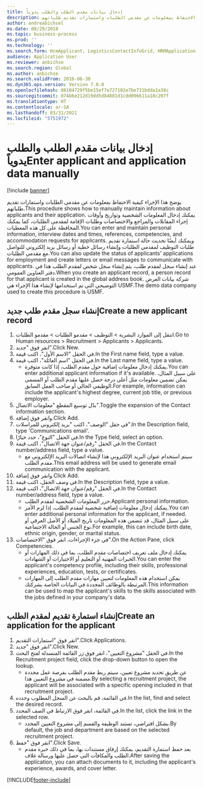 ```yaml
---
title: إدخال بيانات مقدم الطلب والطلب يدوياً
description: يوضح هذا الإجراء كيفية الاحتفاظ بمعلومات عن مقدمي الطلبات واستمارات تقديم طلباتهم.
author: andreabichsel
ms.date: 08/29/2018
ms.topic: business-process
ms.prod: ''
ms.technology: ''
ms.search.form: HcmApplicant, LogisticsContactInfoGrid, HRMApplication,  DirPartyTable
audience: Application User
ms.reviewer: anbichse
ms.search.region: Global
ms.author: anbichse
ms.search.validFrom: 2016-06-30
ms.dyn365.ops.version: Version 7.0.0
ms.openlocfilehash: 08104729f5be15ef7e727102e7be731bdda1a38c
ms.sourcegitcommit: 074b6e212d19dd5d84881d1cdd096611a18c207f
ms.translationtype: HT
ms.contentlocale: ar-SA
ms.lasthandoff: 03/31/2021
ms.locfileid: "5751972"
---
```

# <a name="enter-applicant-and-application-data-manually"></a><span data-ttu-id="f7e59-103">إدخال بيانات مقدم الطلب والطلب يدوياً</span><span class="sxs-lookup"><span data-stu-id="f7e59-103">Enter applicant and application data manually</span></span>

[!include [banner](../../includes/banner.md)]

<span data-ttu-id="f7e59-104">يوضح هذا الإجراء كيفية الاحتفاظ بمعلومات عن مقدمي الطلبات واستمارات تقديم طلباتهم.</span><span class="sxs-lookup"><span data-stu-id="f7e59-104">This procedure shows how to manually maintain information about applicants and their application.</span></span>   <span data-ttu-id="f7e59-105">يمكنك إدخال المعلومات الشخصية وتواريخ وأوقات إجراء المقابلات والمراجع والاختصاصات وطلبات الإقامة لمقدمي الطلبات، كما يمكنك المحافظة على كل هذه المعطيات.</span><span class="sxs-lookup"><span data-stu-id="f7e59-105">You can enter and maintain personal information, interview dates and times, references, competencies, and accommodation requests for applicants.</span></span> <span data-ttu-id="f7e59-106">ويمكنك أيضًا تحديث حالة استمارة تقديم طلبات التوظيف لمقدمي الطلبات وإنشاء رسائل خطية أو رسائل بريد إلكتروني للتواصل مع مقدمي الطلبات.</span><span class="sxs-lookup"><span data-stu-id="f7e59-106">You can also update the status of applicants' applications for employment and create letters or email messages to communicate with applicants.</span></span> <span data-ttu-id="f7e59-107">عند إنشاء سجل لمقدم طلب، يتم إنشاء سجل شخص لمقدم الطلب هذا في دفتر العناوين العمومي.</span><span class="sxs-lookup"><span data-stu-id="f7e59-107">When you create an applicant record, a person record for that applicant is created in the global address book.</span></span>       <span data-ttu-id="f7e59-108">شركة بيانات العرض التوضيحي التي تم استخدامها لإنشاء هذا الإجراء هي USMF.</span><span class="sxs-lookup"><span data-stu-id="f7e59-108">The demo data company used to create this procedure is USMF.</span></span>


## <a name="create-a-new-applicant-record"></a><span data-ttu-id="f7e59-109">إنشاء سجل مقدم طلب جديد</span><span class="sxs-lookup"><span data-stu-id="f7e59-109">Create a new applicant record</span></span>
1. <span data-ttu-id="f7e59-110">انتقل إلى الموارد البشرية > التوظيف ‬> مقدمو الطلبات‬ > مقدمو الطلبات‬‬.</span><span class="sxs-lookup"><span data-stu-id="f7e59-110">Go to Human resources > Recruitment > Applicants > Applicants.</span></span>
2. <span data-ttu-id="f7e59-111">انقر فوق "جديد".</span><span class="sxs-lookup"><span data-stu-id="f7e59-111">Click New.</span></span>
3. <span data-ttu-id="f7e59-112">في الحقل "الاسم الأول"، اكتب قيمة.</span><span class="sxs-lookup"><span data-stu-id="f7e59-112">In the First name field, type a value.</span></span>
4. <span data-ttu-id="f7e59-113">في الحقل "اسم العائلة"، اكتب قيمة.</span><span class="sxs-lookup"><span data-stu-id="f7e59-113">In the Last name field, type a value.</span></span>
    * <span data-ttu-id="f7e59-114">يمكنك إدخال معلومات إضافية حول مقدم الطلب، إذا كانت متوفرة.</span><span class="sxs-lookup"><span data-stu-id="f7e59-114">You can enter additional applicant information if it's available.</span></span> <span data-ttu-id="f7e59-115">على سبيل المثال، يمكن تضمين معلومات مثل أعلى درجة حصل عليها مقدم الطلب أو المسمى الوظيفي الحالي أو صاحب العمل السابق.</span><span class="sxs-lookup"><span data-stu-id="f7e59-115">For example, information can include the applicant's highest degree, current job title, or previous employer.</span></span>  
5. <span data-ttu-id="f7e59-116">بدّل توسيع المقطع "معلومات الاتصال‬‬".</span><span class="sxs-lookup"><span data-stu-id="f7e59-116">Toggle the expansion of the Contact information section.</span></span>
6. <span data-ttu-id="f7e59-117">وانقر فوق إضافة.</span><span class="sxs-lookup"><span data-stu-id="f7e59-117">Click Add.</span></span>
7. <span data-ttu-id="f7e59-118">في حقل "الوصف"، اكتب "بريد إلكتروني للمراسلات".</span><span class="sxs-lookup"><span data-stu-id="f7e59-118">In the Description field, type 'Communications email'.</span></span>
8. <span data-ttu-id="f7e59-119">في الحقل "النوع"، حدد خيارًا.</span><span class="sxs-lookup"><span data-stu-id="f7e59-119">In the Type field, select an option.</span></span>
9. <span data-ttu-id="f7e59-120">في الحقل "‏‫رقم/عنوان جهة الاتصال‬"، اكتب قيمة.</span><span class="sxs-lookup"><span data-stu-id="f7e59-120">In the Contact number/address field, type a value.</span></span>
    * <span data-ttu-id="f7e59-121">سيتم استخدام عنوان البريد الإلكتروني هذا لإنشاء اتصالات البريد الإلكتروني مع مقدم الطلب.</span><span class="sxs-lookup"><span data-stu-id="f7e59-121">This email address will be used to generate email communication with the applicant.</span></span>  
10. <span data-ttu-id="f7e59-122">وانقر فوق إضافة.</span><span class="sxs-lookup"><span data-stu-id="f7e59-122">Click Add.</span></span>
11. <span data-ttu-id="f7e59-123">في وصف الحقل، اكتب قيمة.</span><span class="sxs-lookup"><span data-stu-id="f7e59-123">In the Description field, type a value.</span></span>
12. <span data-ttu-id="f7e59-124">في الحقل "‏‫رقم/عنوان جهة الاتصال‬"، اكتب قيمة.</span><span class="sxs-lookup"><span data-stu-id="f7e59-124">In the Contact number/address field, type a value.</span></span>
    * <span data-ttu-id="f7e59-125">حرر المعلومات الشخصية لمقدم الطلب.</span><span class="sxs-lookup"><span data-stu-id="f7e59-125">Applicant personal information.</span></span>  
    * <span data-ttu-id="f7e59-126">يمكنك إدخال معلومات إضافية شخصية لمقدم الطلب، إذا لزم الأمر.</span><span class="sxs-lookup"><span data-stu-id="f7e59-126">You can enter additional personal information for the applicant, if needed.</span></span> <span data-ttu-id="f7e59-127">على سبيل المثال، قد تتضمن هذه المعلومات تاريخ الميلاد أو الأصل العرقي أو نوع الجنس أو الحالة الاجتماعية.</span><span class="sxs-lookup"><span data-stu-id="f7e59-127">For example, this can include birth date, ethnic origin, gender, or marital status.</span></span>  
13. <span data-ttu-id="f7e59-128">في جزء الإجراءات، انقر فوق "الاختصاصات‬".</span><span class="sxs-lookup"><span data-stu-id="f7e59-128">On the Action Pane, click Competencies.</span></span>
    * <span data-ttu-id="f7e59-129">يمكنك إدخال ملف تعريف اختصاصات مقدم الطلب، بما في ذلك المهارات أو الخبرات المهنية أو التعليم أو الاختبارات أو الشهادات.</span><span class="sxs-lookup"><span data-stu-id="f7e59-129">You can enter the applicant's competency profile, including their skills, professional experiences, education, tests, or certificates.</span></span>  
    * <span data-ttu-id="f7e59-130">يمكن استخدام هذه المعلومات لتعيين مهارات مقدم الطلب إلى المهارات المرتبطة بالوظائف المحددة في البيانات الخاصة بشركتك.</span><span class="sxs-lookup"><span data-stu-id="f7e59-130">This information can be used to map the applicant's skills to the skills associated with the jobs defined in your company's data.</span></span>   

## <a name="create-an-application-for-the-applicant"></a><span data-ttu-id="f7e59-131">إنشاء استمارة تقديم لمقدم الطلب</span><span class="sxs-lookup"><span data-stu-id="f7e59-131">Create an application for the applicant</span></span>
1. <span data-ttu-id="f7e59-132">انقر فوق "استمارات التقديم".</span><span class="sxs-lookup"><span data-stu-id="f7e59-132">Click Applications.</span></span>
2. <span data-ttu-id="f7e59-133">انقر فوق "جديد".</span><span class="sxs-lookup"><span data-stu-id="f7e59-133">Click New.</span></span>
3. <span data-ttu-id="f7e59-134">في الحقل "مشروع التعيين"، انقر فوق زر القائمة المنسدلة لفتح البحث.</span><span class="sxs-lookup"><span data-stu-id="f7e59-134">In the Recruitment project field, click the drop-down button to open the lookup.</span></span>
    * <span data-ttu-id="f7e59-135">عن طريق تحديد مشروع تعيين، سيتم ربط مقدم الطلب بفرصة عمل محددة مضمنة في مشروع التعيين هذا.</span><span class="sxs-lookup"><span data-stu-id="f7e59-135">By selecting a recruitment project, the applicant will be associated with a specific opening included in that recruitment project.</span></span>  
4. <span data-ttu-id="f7e59-136">في القائمة، قم بالبحث عن السجل المطلوب وحدده.</span><span class="sxs-lookup"><span data-stu-id="f7e59-136">In the list, find and select the desired record.</span></span>
5. <span data-ttu-id="f7e59-137">في القائمة، انقر فوق الارتباط في الصف المحدد.</span><span class="sxs-lookup"><span data-stu-id="f7e59-137">In the list, click the link in the selected row.</span></span>
    * <span data-ttu-id="f7e59-138">بشكل افتراضي، تستند الوظيفة والقسم إلى مشروع التعيين المحدد.</span><span class="sxs-lookup"><span data-stu-id="f7e59-138">By default, the job and department are based on the selected recruitment project.</span></span>  
6. <span data-ttu-id="f7e59-139">انقر فوق "حفظ".</span><span class="sxs-lookup"><span data-stu-id="f7e59-139">Click Save.</span></span>
    * <span data-ttu-id="f7e59-140">بعد حفظ استمارة التقديم، يمكنك إرفاق مستندات بها، بما في ذلك خبرة مقدم الطلب والمكافآت التي حصل عليها ورسالة غلاف.</span><span class="sxs-lookup"><span data-stu-id="f7e59-140">After saving the application, you can attach documents to it, including the applicant's experience, awards, and cover letter.</span></span>  



[!INCLUDE[footer-include](../../../../includes/footer-banner.md)]